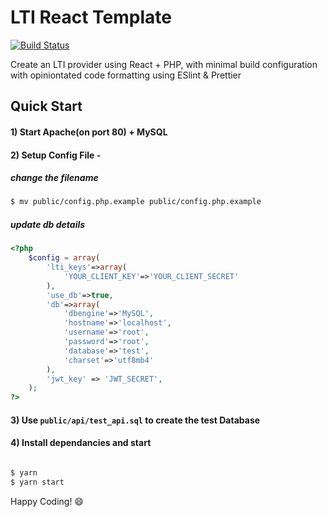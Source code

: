 # LTI React Template
[![Build Status](https://travis-ci.org/UQ-UQx/react-php-lti.svg?branch=master)](https://travis-ci.org/UQ-UQx/react-php-lti)

Create an LTI provider using React + PHP, with minimal build configuration with opiniontated code formatting using ESlint & Prettier


## Quick Start

#### 1) Start Apache(on port 80) + MySQL
#### 2) Setup Config File - 

##### change the filename
```bash
$ mv public/config.php.example public/config.php.example

```

##### update db details

```php
<?php
    $config = array(
        'lti_keys'=>array(
            'YOUR_CLIENT_KEY'=>'YOUR_CLIENT_SECRET'
        ),
        'use_db'=>true,
        'db'=>array(
            'dbengine'=>'MySQL',
            'hostname'=>'localhost',
            'username'=>'root',
            'password'=>'root',
            'database'=>'test', 
            'charset'=>'utf8mb4'
        ),
        'jwt_key' => 'JWT_SECRET',
    );
?>

```

#### 3) Use `public/api/test_api.sql` to create the test Database
#### 4) Install dependancies and start

```bash

$ yarn
$ yarn start

```
Happy Coding! 😄